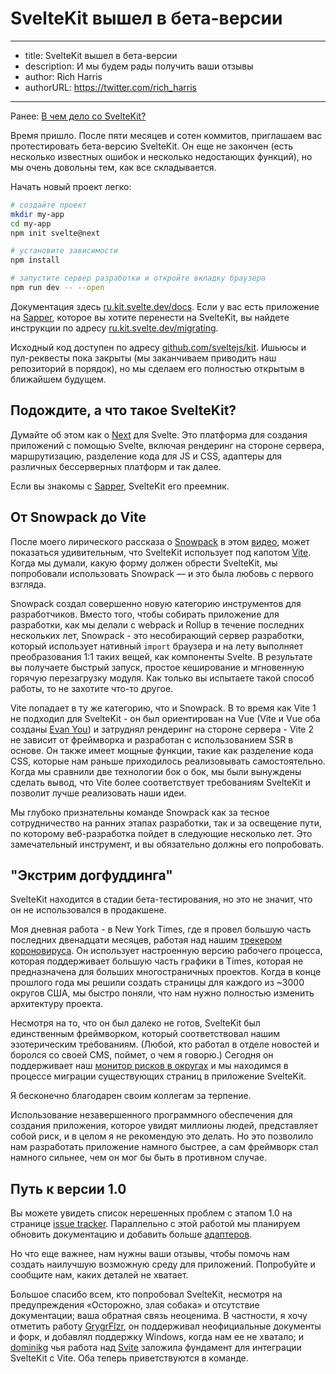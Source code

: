 # SvelteKit вышел в бета-версии

---
- title: SvelteKit вышел в бета-версии
- description: И мы будем рады получить ваши отзывы
- author: Rich Harris
- authorURL: https://twitter.com/rich_harris
---

<aside><p>Ранее: <a href="/blog/whats-the-deal-with-sveltekit">В чем дело со SvelteKit?</a></p></aside>

Время пришло. После пяти месяцев и сотен коммитов, приглашаем вас протестировать бета-версию SvelteKit. Он еще не закончен (есть несколько известных ошибок и несколько недостающих функций), но мы очень довольны тем, как все складывается.

Начать новый проект легко:

```bash
# создайте проект
mkdir my-app
cd my-app
npm init svelte@next

# установите зависимости
npm install

# запустите сервер разработки и откройте вкладку браузера
npm run dev -- --open
```

Документация здесь [ru.kit.svelte.dev/docs](https://ru.kit.svelte.dev/docs). Если у вас есть приложение на [Sapper](https://ru.sapper.svelte.dev), которое вы хотите перенести на SvelteKit, вы найдете инструкции по адресу [ru.kit.svelte.dev/migrating](https://ru.kit.svelte.dev/migrating).

Исходный код доступен по адресу [github.com/sveltejs/kit](https://github.com/sveltejs/kit). Ишьюсы и пул-реквесты пока закрыты (мы заканчиваем приводить наш репозиторий в порядок), но мы сделаем его полностью открытым в ближайшем будущем.


## Подождите, а что такое SvelteKit?

Думайте об этом как о [Next](https://nextjs.org/) для Svelte. Это платформа для создания приложений с помощью Svelte, включая рендеринг на стороне сервера, маршрутизацию, разделение кода для JS и CSS, адаптеры для различных бессерверных платформ и так далее.

Если вы знакомы с [Sapper](https://ru.sapper.svelte.dev), SvelteKit его преемник.

## От Snowpack до Vite

После моего лирического рассказа о [Snowpack](https://www.snowpack.dev/) в этом [видео](/blog/whats-the-deal-with-sveltekit), может показаться удивительным, что SvelteKit использует под капотом [Vite](https://vitejs.dev). Когда мы думали, какую форму должен обрести SvelteKit, мы попробовали использовать Snowpack — и это была любовь с первого взгляда.

Snowpack создал совершенно новую категорию инструментов для разработчиков. Вместо того, чтобы собирать приложение для разработки, как мы делали с webpack и Rollup в течение последних нескольких лет, Snowpack - это несобирающий сервер разработки, который использует нативный `import` браузера и на лету выполняет преобразования 1:1 таких вещей, как компоненты Svelte. В результате вы получаете быстрый запуск, простое кеширование и мгновенную горячую перезагрузку модуля. Как только вы испытаете такой способ работы, то не захотите что-то другое.

Vite попадает в ту же категорию, что и Snowpack. В то время как Vite 1 не подходил для SvelteKit - он был ориентирован на Vue (Vite и Vue оба созданы [Evan You](https://twitter.com/youyuxi)) и затруднял рендеринг на стороне сервера - Vite 2 не зависит от фреймворка и разработан с использованием SSR в основе. Он также имеет мощные функции, такие как разделение кода CSS, которые нам раньше приходилось реализовывать самостоятельно. Когда мы сравнили две технологии бок о бок, мы были вынуждены сделать вывод, что Vite более соответствует требованиям SvelteKit и позволит лучше реализовать наши идеи.

Мы глубоко признательны команде Snowpack как за тесное сотрудничество на ранних этапах разработки, так и за освещение пути, по которому веб-разработка пойдет в следующие несколько лет. Это замечательный инструмент, и вы обязательно должны его попробовать.


## "Экстрим догфуддинга"

SvelteKit находится в стадии бета-тестирования, но это не значит, что он не использовался в продакшене.

Моя дневная работа - в New York Times, где я провел большую часть последних двенадцати месяцев, работая над нашим [трекером короновируса](https://www.nytimes.com/interactive/2020/us/coronavirus-us-cases.html). Он использует настроенную версию рабочего процесса, которая поддерживает большую часть графики в Times, которая не предназначена для больших многостраничных проектов. Когда в конце прошлого года мы решили создать страницы для каждого из ~3000 округов США, мы быстро поняли, что нам нужно полностью изменить архитектуру проекта.

Несмотря на то, что он был далеко не готов, SvelteKit был единственным фреймворком, который соответствовал нашим эзотерическим требованиям. (Любой, кто работал в отделе новостей и боролся со своей CMS, поймет, о чем я говорю.) Сегодня он поддерживает наш [монитор рисков в округах](https://www.nytimes.com/interactive/2021/us/tom-green-texas-covid-cases.html) и мы находимся в процессе миграции существующих страниц в приложение SvelteKit.

<aside><p>Я бесконечно благодарен своим коллегам за терпение.</p></aside>

Использование незавершенного программного обеспечения для создания приложения, которое увидят миллионы людей, представляет собой риск, и в целом я не рекомендую это делать. Но это позволило нам разработать приложение намного быстрее, а сам фреймворк стал намного сильнее, чем он мог бы быть в противном случае.

## Путь к версии 1.0

Вы можете увидеть список нерешенных проблем с этапом 1.0 на странице [issue tracker](https://github.com/sveltejs/kit/issues?q=is%3Aopen+is%3Aissue+milestone%3A1.0). Параллельно с этой работой мы планируем обновить документацию и добавить больше [адаптеров](https://ru.kit.svelte.dev/docs#адаптеры).

Но что еще важнее, нам нужны ваши отзывы, чтобы помочь нам создать наилучшую возможную среду для приложений. Попробуйте и сообщите нам, каких деталей не хватает.

Большое спасибо всем, кто попробовал SvelteKit, несмотря на предупреждения «Осторожно, злая собака» и отсутствие документации; ваша обратная связь неоценима. В частности, я хочу отметить работу [GrygrFlzr](https://github.com/GrygrFlzr), он поддерживал неофициальные документы и форк, и добавлял поддержку Windows, когда нам ее не хватало; и [dominikg](https://github.com/dominikg) чья работа над [Svite](https://github.com/svitejs/svite) заложила фундамент для интеграции SvelteKit с Vite. Оба теперь приветствуются в команде.